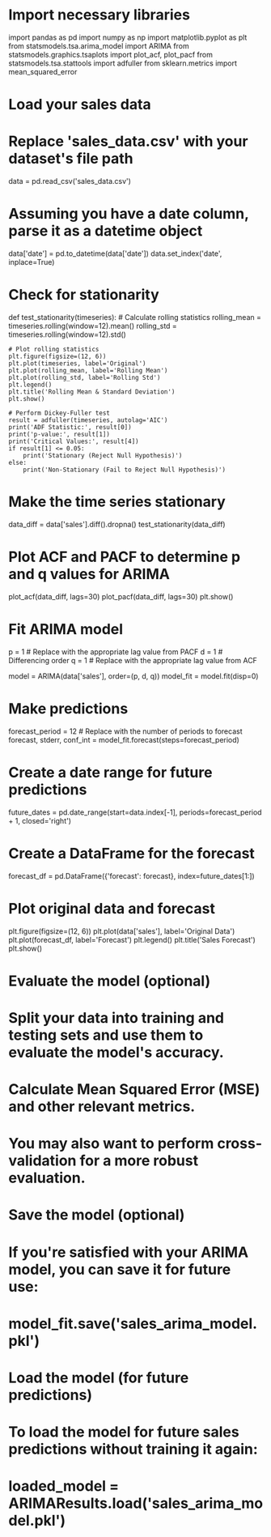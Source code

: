 # Import necessary libraries
import pandas as pd
import numpy as np
import matplotlib.pyplot as plt
from statsmodels.tsa.arima_model import ARIMA
from statsmodels.graphics.tsaplots import plot_acf, plot_pacf
from statsmodels.tsa.stattools import adfuller
from sklearn.metrics import mean_squared_error

# Load your sales data
# Replace 'sales_data.csv' with your dataset's file path
data = pd.read_csv('sales_data.csv')
# Assuming you have a date column, parse it as a datetime object
data['date'] = pd.to_datetime(data['date'])
data.set_index('date', inplace=True)

# Check for stationarity
def test_stationarity(timeseries):
    # Calculate rolling statistics
    rolling_mean = timeseries.rolling(window=12).mean()
    rolling_std = timeseries.rolling(window=12).std()

    # Plot rolling statistics
    plt.figure(figsize=(12, 6))
    plt.plot(timeseries, label='Original')
    plt.plot(rolling_mean, label='Rolling Mean')
    plt.plot(rolling_std, label='Rolling Std')
    plt.legend()
    plt.title('Rolling Mean & Standard Deviation')
    plt.show()

    # Perform Dickey-Fuller test
    result = adfuller(timeseries, autolag='AIC')
    print('ADF Statistic:', result[0])
    print('p-value:', result[1])
    print('Critical Values:', result[4])
    if result[1] <= 0.05:
        print('Stationary (Reject Null Hypothesis)')
    else:
        print('Non-Stationary (Fail to Reject Null Hypothesis)')

# Make the time series stationary
data_diff = data['sales'].diff().dropna()
test_stationarity(data_diff)

# Plot ACF and PACF to determine p and q values for ARIMA
plot_acf(data_diff, lags=30)
plot_pacf(data_diff, lags=30)
plt.show()

# Fit ARIMA model
p = 1  # Replace with the appropriate lag value from PACF
d = 1  # Differencing order
q = 1  # Replace with the appropriate lag value from ACF

model = ARIMA(data['sales'], order=(p, d, q))
model_fit = model.fit(disp=0)

# Make predictions
forecast_period = 12  # Replace with the number of periods to forecast
forecast, stderr, conf_int = model_fit.forecast(steps=forecast_period)

# Create a date range for future predictions
future_dates = pd.date_range(start=data.index[-1], periods=forecast_period + 1, closed='right')

# Create a DataFrame for the forecast
forecast_df = pd.DataFrame({'forecast': forecast}, index=future_dates[1:])

# Plot original data and forecast
plt.figure(figsize=(12, 6))
plt.plot(data['sales'], label='Original Data')
plt.plot(forecast_df, label='Forecast')
plt.legend()
plt.title('Sales Forecast')
plt.show()

# Evaluate the model (optional)
# Split your data into training and testing sets and use them to evaluate the model's accuracy.
# Calculate Mean Squared Error (MSE) and other relevant metrics.
# You may also want to perform cross-validation for a more robust evaluation.

# Save the model (optional)
# If you're satisfied with your ARIMA model, you can save it for future use:
# model_fit.save('sales_arima_model.pkl')

# Load the model (for future predictions)
# To load the model for future sales predictions without training it again:
# loaded_model = ARIMAResults.load('sales_arima_model.pkl')
